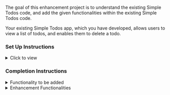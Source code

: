 The goal of this enhancement project is to understand the existing Simple Todos code, and add the given functionalities within the existing Simple Todos code.

Your existing Simple Todos app, which you have developed, allows users to view a list of todos, and enables them to delete a todo.


### Set Up Instructions

<details>
<summary>Click to view</summary>

- Download dependencies by running `npm install`
- Start up the app using `npm start`
</details>

### Completion Instructions

<details>
<summary>Functionality to be added</summary>
<br/>

The app must have the following functionalities

- Initially, the list of given todos should be displayed with a delete button for each todo
- When **Delete** button of a todo is clicked, then the respective todo should be deleted
- The `SimpleTodos` will consist of the `initialTodosList`. It consists of a list of todo objects with the following properties in each todo object

  |  Key  | Data Type |
  | :---: | :-------: |
  |  id   |  Number   |
  | title |  String   |

</details>

<details>
<summary>Enhancement Functionalities</summary>

<br/>
Functionality to be added:

To add new todos, include a text input field and an Add button at the top of the todo list.
To edit the title of a todo, place an Edit button next to each todo item. This button changes to a Save button when clicked.
To save the updated title, click the Save button, which will then changes back to an Edit button.
To mark tasks as complete, add a checkbox at the beginning of each todo item. This checkbox, when checked, strikes out the corresponding todo item.
Implement a functionality to add multiple todos with the same title at once, by entering the title and number of todos, separated by a space, in the input field.
Ensure your application maintains good CSS styling.
<br/>

</details>


